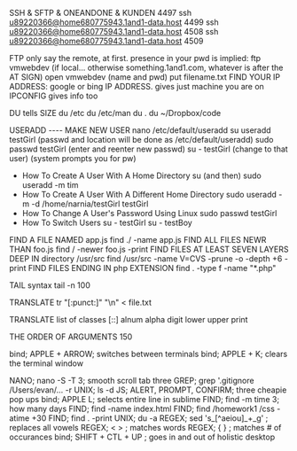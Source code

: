 





SSH & SFTP & ONEANDONE &  KUNDEN
 4497  ssh u89220366@home680775943.1and1-data.host
 4499  ssh u89220366@home680775943.1and1-data.host
 4508  ssh u89220366@home680775943.1and1-data.host
4509 


FTP
only say the remote, at first.  presence in your pwd is implied:
ftp vmwebdev (if local... otherwise something.1and1.com, whatever is after the AT SIGN)
open vmwebdev
(name and pwd)
put filename.txt
FIND YOUR IP ADDRESS: 
google or bing IP ADDRESS.  gives just machine you are on
IPCONFIG gives info too

DU tells SIZE
du /etc
du /etc/man
du .
du ~/Dropbox/code

USERADD ---- MAKE NEW USER
nano /etc/default/useradd
su
useradd testGirl (passwd and location will be done as /etc/default/useradd)
sudo passwd testGirl
(enter and reenter new passwd)
su - testGirl (change to that user)
(system prompts you for pw)


* How To Create A User With A Home Directory 
su (and then)
sudo useradd -m tim
* How To Create A User With A Different Home Directory 
sudo useradd -m -d /home/narnia/testGirl  testGirl 
* How To Change A User's Password Using Linux 
sudo passwd testGirl
* How To Switch Users
su - testGirl
su - testBoy 

FIND A FILE NAMED app.js
find  ./  -name app.js
FIND ALL FILES NEWR THAN foo.js
find  /  -newer foo.js -print
FIND FILES AT LEAST SEVEN LAYERS DEEP IN directory /usr/src
find /usr/src -name V=CVS  -prune  -o -depth +6 -print
FIND FILES ENDING IN php EXTENSION
find . -type f -name "*.php"

TAIL syntax
tail -n 100

TRANSLATE 
tr "[:punct:]"  "\n"  <  file.txt

TRANSLATE list of classes [::]
alnum  alpha  digit  lower   upper   print   

THE ORDER OF ARGUMENTS 150  

bind; APPLE + ARROW; switches between terminals
bind; APPLE + K;     clears the terminal window

NANO; nano -S -T 3; smooth scroll tab three
GREP; grep '.gitignore /Users/evan/... -r
UNIX; ls -d
JS; ALERT, PROMPT, CONFIRM; three cheapie pop ups
bind; APPLE L; selects entire line in sublime
FIND; find -m time 3; how many days
FIND; find -name index.html
FIND; find /homework1 /css -atime +30
FIND; find  .  -print
UNIX;  du -a
REGEX;  sed 's_[^aeiou]_+_g'  ; replaces all vowels
REGEX;  \<  \> ;  matches words
REGEX;  \{  \}  ; matches # of occurances
bind;  SHIFT + CTL + UP ; goes in and out of holistic desktop

